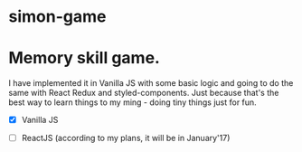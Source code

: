# simon-game

# Memory skill game.

I have implemented it in Vanilla JS with some basic logic and going to do the same with React Redux and styled-components. 
Just because that's the best way to learn things to my ming - doing tiny things just for fun.

- [x] Vanilla JS
- [ ] ReactJS (according to my plans, it will be in January'17)

